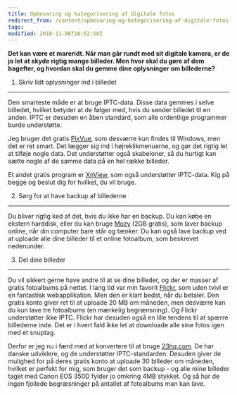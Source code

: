 ```yaml
---
title: Opbevaring og kategorisering af digitale fotos
redirect_from: /content/opbevaring-og-kategorisering-af-digitale-fotos
tags:
modified: 2010-11-06T16:52:50Z
---
```


**Det kan være et mareridt. Når man går rundt med sit digitale kamera, er de jo let at skyde rigtig mange billeder. Men hvor skal du gøre af dem bagefter, og hvordan skal du gemme dine oplysninger om billederne?**

1) Skriv lidt oplysninger ind i billedet
----------------------------------------

Den smarteste måde er at bruge IPTC-data. Disse data gemmes i selve billedet, hvilket betyder at de følger med, hvis du sender billedet til en anden. IPTC er desuden en åben standard, som alle ordentlige programmer burde understøtte.

Jeg bruger det gratis [PixVue](http://www.pixvue.com/), som desværre kun findes til Windows, men det er ret smart. Det lægger sig ind i højreklikmenuerne, og gør det rigtig let at tilføje nogle data. Det understøtter også skabeloner, så du hurtigt kan sætte nogle af de samme data på en hel række billeder.

Et andet gratis program er [XnView](http://www.xnview.com/), som også understøtter IPTC-data. Kig på begge og beslut dig for hvilket, du vil bruge.

2) Sørg for at have backup af billederne
----------------------------------------

Du bliver rigtig ked af det, hvis du ikke har en backup. Du kan købe en ekstern harddisk, eller du kan bruge [Mozy](https://mozy.com/?code=9MYJPF) (2GB gratis), som laver backup online, når din computer bare står og tænker. Du kan også lave backup ved at uploade alle dine billeder til et online fotoalbum, som beskrevet nedenunder.

3) Del dine billeder
--------------------

Du vil sikkert gerne have andre til at se dine billeder, og der er masser af gratis fotoalbums på nettet. I lang tid var min favorit [Flickr](http://www.flickr.com/), som uden tvivl er en fantastisk webapplikation. Men den er klart bedst, når du betaler. Den gratis konto giver ret til at uploade 20 MB om måneden, men desværre kan du kun lave tre fotoalbums (en mærkelig begrænsning). Og Flickr understøtter ikke IPTC. Flickr har desuden også en lille tendens til at spærre billederne inde. Det er i hvert fald ikke let at downloade alle sine fotos igen med et snuptag.

Derfor er jeg nu i færd med at konvertere til at bruge [23hq.com](http://www.23hq.com/). De har danske udviklere, og de understøtter IPTC-standarden. Desuden giver de mulighed for på deres gratis konto at uploade 30 billeder om måneden, hvilket er perfekt for mig, som bruger det som backup - og alle mine billeder taget med Canon EOS 350D fylder jo omkring 4MB stykket. Og så har de ingen fjollede begræsninger på antallet af fotoalbums man kan lave.
